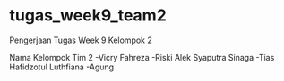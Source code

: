 # tugas_week9_team2
Pengerjaan Tugas Week 9 Kelompok 2 

Nama Kelompok Tim 2
-Vicry Fahreza
-Riski Alek Syaputra Sinaga
-Tias Hafidzotul Luthfiana
-Agung
